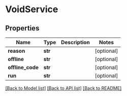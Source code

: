 # VoidService

## Properties
Name | Type | Description | Notes
------------ | ------------- | ------------- | -------------
**reason** | **str** |  | [optional] 
**offline** | **str** |  | [optional] 
**offline_code** | **str** |  | [optional] 
**run** | **str** |  | [optional] 

[[Back to Model list]](../README.md#documentation-for-models) [[Back to API list]](../README.md#documentation-for-api-endpoints) [[Back to README]](../README.md)


